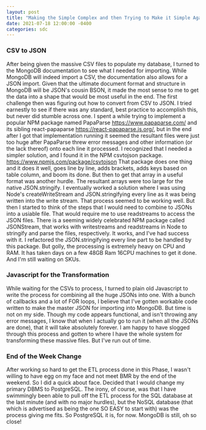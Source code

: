 ```yaml
---
layout: post
title: "Making the Simple Complex and then Trying to Make it Simple Again"
date: 2021-07-18 12:00:00 -0400
categories: sdc
---
```

### CSV to JSON

After being given the massive CSV files to populate my database, I turned to the MongoDB documentation to see what I needed for importing. While MongoDB will indeed import a CSV, the documentation also allows for a JSON import. Given that the ultimate document format and structure in MongoDB will be JSON's cousin BSON, it made the most sense to me to get the data into a shape that would be most useful in the end.
The first challenge then was figuring out how to convert from CSV to JSON. I tried earnestly to see if there was any standard, best practice to accomplish this, but never did stumble across one. I spent a while trying to implement a popular NPM package named PapaParse <https://www.papaparse.com/> and its sibling react-papaparse <https://react-papaparse.js.org/>, but in the end after I got that implementation running it seemed the resultant files were just too huge after PapaParse threw error messages and other information (or the lack thereof) onto each line it processed. I recognized that I needed a simpler solution, and I found it in the NPM csvtojson package. <https://www.npmjs.com/package/csvtojson> That package does one thing and it does it well, goes line by line, adds brackets, adds keys based on table column, and boom its done. But then to get that array in a useful format was another hurdle. The resultant arrays were too large for the native JSON.stringify. I eventually worked a solution where I was using Node's createWriteStream and JSON.stringifying every line as it was being written into the write stream. That process seemed to be working well. But then I started to think of the steps that I would need to combine to JSONs into a usiable file. That would require me to use readstreams to access the JSON files.
There is a seeming widely celebrated NPM package called JSONStream, that works with writestreams and readstreams in Node to stringify and parse the files, respectively. It works, and I've had success with it. I refactored the JSON.stringifying every line part to be handled by this package. But golly, the processing is extremely heavy on CPU and RAM. It has taken days on a few 48GB Ram 16CPU machines to get it done. And I'm still waiting on SKUs.

### Javascript for the Transformation
While waiting for the CSVs to process, I turned to plain old Javascript to write the process for combining all the huge JSONs into one. With a bunch of callbacks and a lot of FOR loops, I believe that I've gotten workable code written to make the master JSON for importing into MongoDB. But time is not on my side. Though my code appears functional, and isn't throwing any error messages, I know that when I actually go to run it (when all the JSONs are done), that it will take absolutely forever. I am happy to have slogged through this process and gotten to where I have the whole system for transforming these massive files. But I've run out of time.

### End of the Week Change
After working so hard to get the ETL process done in this Phase, I wasn't willing to have egg on my face and not meet BMR by the end of the weekend. So I did a quick about face. Decided that I would change my primary DBMS to PostgreSQL. The irony, of course, was that I have swimmingly been able to pull off the ETL process for the SQL database at the last minute (and with no major hurdles), but the NoSQL database (that which is advertised as being the one SO EASY to start with) was the process giving me fits. So PostgreSQL it is, for now. MongoDB is still, oh so close!